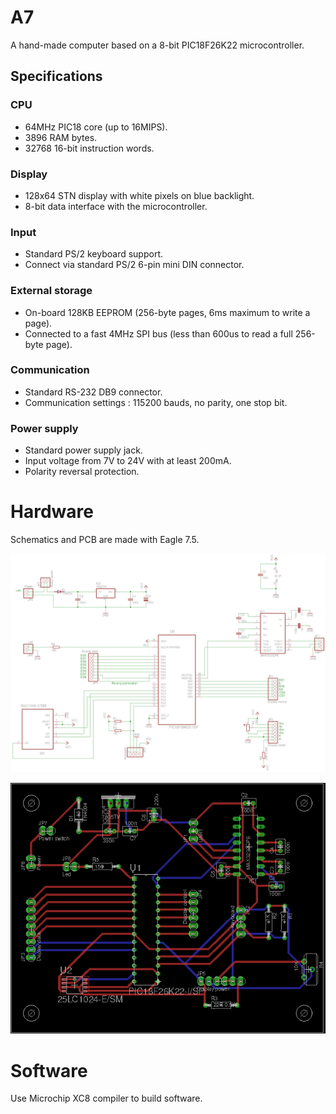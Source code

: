 # A7
A hand-made computer based on a 8-bit PIC18F26K22 microcontroller.

## Specifications

### CPU
* 64MHz PIC18 core (up to 16MIPS).
* 3896 RAM bytes.
* 32768 16-bit instruction words.

### Display
* 128x64 STN display with white pixels on blue backlight.
* 8-bit data interface with the microcontroller.

### Input
* Standard PS/2 keyboard support.
* Connect via standard PS/2 6-pin mini DIN connector.

### External storage
* On-board 128KB EEPROM (256-byte pages, 6ms maximum to write a page).
* Connected to a fast 4MHz SPI bus (less than 600us to read a full 256-byte page).

### Communication
* Standard RS-232 DB9 connector.
* Communication settings : 115200 bauds, no parity, one stop bit.

### Power supply
* Standard power supply jack.
* Input voltage from 7V to 24V with at least 200mA.
* Polarity reversal protection.

# Hardware
Schematics and PCB are made with Eagle 7.5.  

![Mother board schematics](https://github.com/RICCIARDI-Adrien/A7/blob/master/Hardware/Mother_Board_Schematics.png)

![Mother board PCB](https://github.com/RICCIARDI-Adrien/A7/blob/master/Hardware/Mother_Board_PCB.png)

# Software
Use Microchip XC8 compiler to build software.
